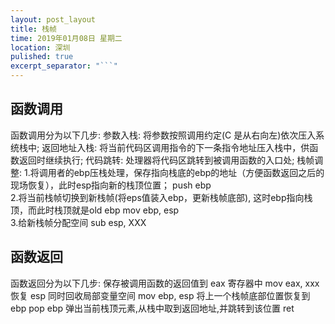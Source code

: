 ```yaml
---
layout: post_layout
title: 栈帧
time: 2019年01月08日 星期二
location: 深圳
pulished: true
excerpt_separator: "```"
---
```


## 函数调用
函数调用分为以下几步:
参数入栈: 将参数按照调用约定(C 是从右向左)依次压入系统栈中;
返回地址入栈: 将当前代码区调用指令的下一条指令地址压入栈中，供函数返回时继续执行;
代码跳转: 处理器将代码区跳转到被调用函数的入口处;
栈帧调整: 
1.将调用者的ebp压栈处理，保存指向栈底的ebp的地址（方便函数返回之后的现场恢复），此时esp指向新的栈顶位置； push ebp </br>
2.将当前栈帧切换到新栈帧(将eps值装入ebp，更新栈帧底部), 这时ebp指向栈顶，而此时栈顶就是old ebp  mov ebp, esp </br>
3.给新栈帧分配空间 sub esp, XXX</br>

## 函数返回
函数返回分为以下几步:
保存被调用函数的返回值到 eax 寄存器中 mov eax, xxx
恢复 esp 同时回收局部变量空间 mov ebp, esp
将上一个栈帧底部位置恢复到 ebp pop ebp
弹出当前栈顶元素,从栈中取到返回地址,并跳转到该位置 ret





